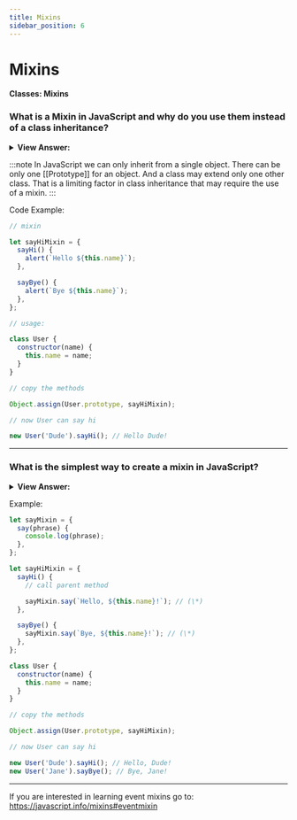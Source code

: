 ```yaml
---
title: Mixins
sidebar_position: 6
---
```


# Mixins

**Classes: Mixins**

<head>
  <title>Mixins - JavaScript Interview Questions & Answers</title>
  <meta charSet="utf-8" />
</head>

### What is a Mixin in JavaScript and why do you use them instead of a class inheritance?

<details>
  <summary><strong>View Answer:</strong></summary>
  <div>
  <div><strong>Interview Response:</strong> A mixin is a class containing methods that can be used by other classes without a need to inherit from it. In other words, a mixin provides methods that implement a certain behavior, but we do not use it alone, we use it to add the behavior to other classes.</div><br />
  <div><strong>Technical Response:</strong> In JavaScript we can only inherit from a single object. There can be only one [[Prototype]] for an object. And a class may extend only one other class. That is a limiting factor in class inheritance that may require the use of a mixin. A mixin is a class containing methods that can be used by other classes without a need to inherit from it. In other words, a mixin provides methods that implement a certain behavior, but we do not use it alone, we use it to add the behavior to other classes.
  </div>
  </div>
</details>

:::note
In JavaScript we can only inherit from a single object. There can be only one [[Prototype]] for an object. And a class may extend only one other class. That is a limiting factor in class inheritance that may require the use of a mixin.
:::

Code Example:

```js
// mixin

let sayHiMixin = {
  sayHi() {
    alert(`Hello ${this.name}`);
  },

  sayBye() {
    alert(`Bye ${this.name}`);
  },
};

// usage:

class User {
  constructor(name) {
    this.name = name;
  }
}

// copy the methods

Object.assign(User.prototype, sayHiMixin);

// now User can say hi

new User('Dude').sayHi(); // Hello Dude!
```

---

### What is the simplest way to create a mixin in JavaScript?

<details>
  <summary><strong>View Answer:</strong></summary>
  <div>
  <div><strong>Interview Response:</strong> The simplest way to implement a mixin in JavaScript is to make an object with useful methods, so that we can easily merge them into a prototype of any class. There is no inheritance, but a simple method copying.
</div>
  </div>
</details>

Example:

```js
let sayMixin = {
  say(phrase) {
    console.log(phrase);
  },
};

let sayHiMixin = {
  sayHi() {
    // call parent method

    sayMixin.say(`Hello, ${this.name}!`); // (\*)
  },

  sayBye() {
    sayMixin.say(`Bye, ${this.name}!`); // (\*)
  },
};

class User {
  constructor(name) {
    this.name = name;
  }
}

// copy the methods

Object.assign(User.prototype, sayHiMixin);

// now User can say hi

new User('Dude').sayHi(); // Hello, Dude!
new User('Jane').sayBye(); // Bye, Jane!
```

---

If you are interested in learning event mixins go to: <https://javascript.info/mixins#eventmixin>
